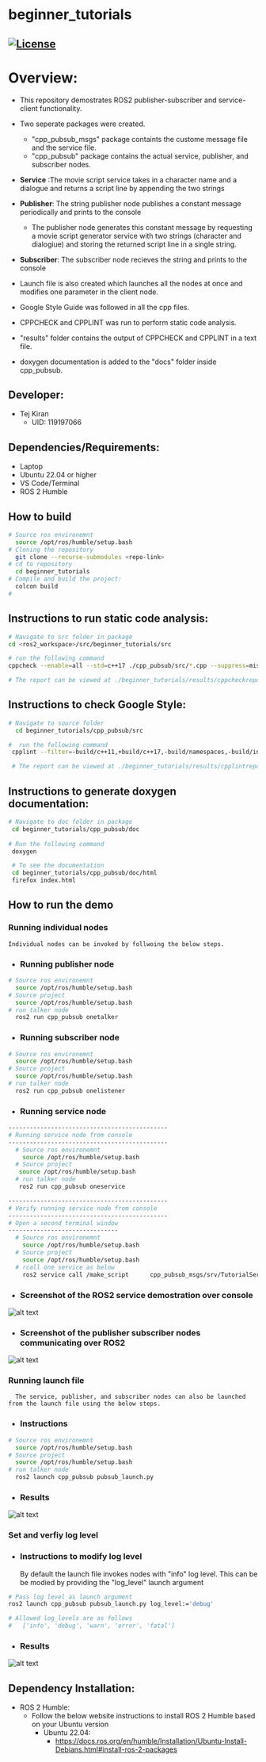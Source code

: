 # beginner_tutorials

[![License](https://img.shields.io/badge/License-Apache_2.0-blue.svg)](https://opensource.org/licenses/Apache-2.0)
---
# Overview:
 * This repository demostrates ROS2 publisher-subscriber and service-client functionality.
 * Two seperate packages were created. 
    - "cpp_pubsub_msgs" package containts the custome message file and the service file. 
    -  "cpp_pubsub" package contains the actual service, publisher, and subscriber nodes.

 * __Service__  :The movie script service takes in a character name and a dialogue and returns a script line by appending the two strings
 * __Publisher__: The string publisher node publishes a constant message periodically and prints to the console
    * The publisher node generates this constant message by requesting a movie script generator service with two strings (character and dialogiue) and storing the returned script line in a single string.
 * __Subscriber__: The subscriber node recieves the string and prints to the console
 * Launch file is also created which launches all the nodes at once and modifies one parameter in the client node.
 * Google Style Guide was followed in all the cpp files.
 * CPPCHECK and CPPLINT was run to perform static code analysis.
 * "results" folder contains the output of CPPCHECK and CPPLINT in a text file.
 * doxygen documentation is added to the "docs" folder inside cpp_pubsub.


## Developer:
 - Tej Kiran 
    - UID: 119197066

## Dependencies/Requirements: 
 - Laptop
 - Ubuntu 22.04 or higher
 - VS Code/Terminal
 - ROS 2 Humble

## How to build
``` bash
# Source ros environemnt
  source /opt/ros/humble/setup.bash
# Cloning the repository
  git clone --recurse-submodules <repo-link>
# cd to repository
  cd beginner_tutorials
# Compile and build the project:
  colcon build
#
```

## Instructions to run static code analysis:
 ```bash
 # Navigate to src folder in package
 cd <ros2_workspace>/src/beginner_tutorials/src

 # run the following command
 cppcheck --enable=all --std=c++17 ./cpp_pubsub/src/*.cpp --suppress=missingIncludeSystem --suppress=missingInclude --suppress=unmatchedSuppression > ./results/cppcheckreport

 # The report can be viewed at ./beginner_tutorials/results/cppcheckreport

 ```

## Instructions to check Google Style:
 
```bash
# Navigate to source folder
  cd beginner_tutorials/cpp_pubsub/src

#  run the following command
 cpplint --filter=-build/c++11,+build/c++17,-build/namespaces,-build/include_order ./cpp_pubsub/src/*.cpp   > ./results/cpplintreport > ./results/cpplintreport

 # The report can be viewed at ./beginner_tutorials/results/cpplintreport
 ```

## Instructions to generate doxygen documentation:

```bash
# Navigate to doc folder in package
 cd beginner_tutorials/cpp_pubsub/doc
 
# Run the following command
 doxygen

 # To see the documentation
 cd beginner_tutorials/cpp_pubsub/doc/html
 firefox index.html
 ```


## How to run the demo
### Running individual nodes
    Individual nodes can be invoked by follwoing the below steps.
- ### Running publisher node
```bash
# Source ros environemnt
  source /opt/ros/humble/setup.bash
# Source project
  source /opt/ros/humble/setup.bash
# run talker node
  ros2 run cpp_pubsub onetalker
```
- ### Running subscriber node
```bash
# Source ros environemnt
  source /opt/ros/humble/setup.bash
# Source project
  source /opt/ros/humble/setup.bash
# run talker node
  ros2 run cpp_pubsub onelistener
```


- ### Running service node
```bash
---------------------------------------------
# Running service node from console
---------------------------------------------
  # Source ros environemnt
    source /opt/ros/humble/setup.bash
  # Source project
   source /opt/ros/humble/setup.bash
  # run talker node
   ros2 run cpp_pubsub oneservice

---------------------------------------------
# Verify running service node from console
---------------------------------------------
# Open a second terminal window
-------------------------------
  # Source ros environemnt
    source /opt/ros/humble/setup.bash
  # Source project
    source /opt/ros/humble/setup.bash
  # rcall one service as below
    ros2 service call /make_script      cpp_pubsub_msgs/srv/TutorialService "{character: 'Uncle Ben', dialogue: 'With great power comes great responsibility.'}"
```
- ### Screenshot of the ROS2 service demostration over console
![alt text](./result_images/service_test.png)

- ### Screenshot of the publisher subscriber nodes communicating over ROS2
![alt text](./result_images/node_results.png)

### Running launch file
      The service, publisher, and subscriber nodes can also be launched from the launch file using the below steps.
- ### Instructions
```bash
# Source ros environemnt
  source /opt/ros/humble/setup.bash
# Source project
  source /opt/ros/humble/setup.bash
# run talker node
  ros2 launch cpp_pubsub pubsub_launch.py
  ```
- ### Results
![alt text](./result_images/launch_results.png)

### Set and verfiy log level

- ### Instructions to modify log level
  By default the launch file invokes nodes with "info" log level. This can be be modied by providing the 
  "log_level" launch argument

```bash
# Pass log level as launch argument
ros2 launch cpp_pubsub pubsub_launch.py log_level:='debug'

# Allowed log_levels are as follows
#   ['info', 'debug', 'warn', 'error', 'fatal']
```
- ### Results
![alt text](./result_images/rqt_log_level.png)


## Dependency Installation: 
- ROS 2 Humble:
  - Follow the below website instructions to install ROS 2 Humble based on your Ubuntu version
    - Ubuntu 22.04:
      - https://docs.ros.org/en/humble/Installation/Ubuntu-Install-Debians.html#install-ros-2-packages